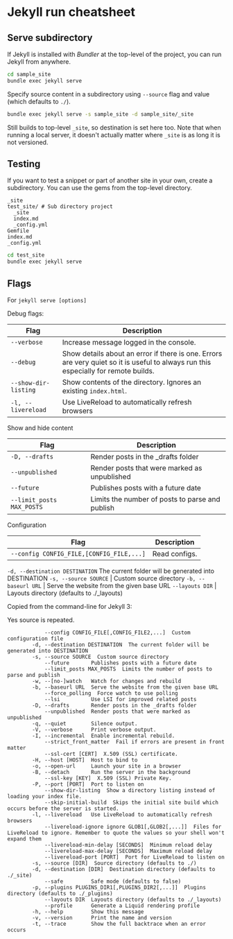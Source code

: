 # Jekyll run cheatsheet


## Serve subdirectory

If Jekyll is installed with *Bundler* at the top-level of the project, you can run Jekyll from anywhere.

```sh
cd sample_site
bundle exec jekyll serve
```

Specify source content in a subdirectory using `--source` flag  and value (which defaults to `./`). 

```sh
bundle exec jekyll serve -s sample_site -d sample_site/_site
```

Still builds to top-level `_site`, so destination is set here too. Note that when running a local server, it doesn't actually matter where `_site` is as long it is not versioned.


## Testing

If you want to test a snippet or part of another site in your own, create a subdirectory. You can use the gems from the top-level directory.
```
_site
test_site/ # Sub directory project
  _site
  index.md
  _config.yml
Gemfile
index.md
_config.yml
```

```sh
cd test_site
bundle exec jekyll serve
```

## Flags

For `jekyll serve [options]`

Debug flags:

Flag | Description
--- | ---
`--verbose` | Increase message logged in the console.
`--debug` | Show details about an error if there is one. Errors are very quiet so it is useful to always run this especially for remote builds.
`--show-dir-listing` | Show contents of the directory. Ignores an existing `index.html`.
`-l, --livereload` | Use LiveReload to automatically refresh browsers

Show and hide content

Flag | Description
--- | ---
`-D, --drafts` | Render posts in the _drafts folder
`--unpublished ` | Render posts that were marked as unpublished
`--future`  |  Publishes posts with a future date
`--limit_posts MAX_POSTS` | Limits the number of posts to parse and publish

Configuration

Flag | Description
--- | ---
`--config CONFIG_FILE,[CONFIG_FILE,...]` | Read configs.
`-d, --destination DESTINATION`  The current folder will be generated into DESTINATION
`-s, --source SOURCE` |  Custom source directory
`-b, --baseurl URL` |  Serve the website from the given base URL
`--layouts DIR` |  Layouts directory (defaults to ./_layouts)
        
Copied from the command-line for Jekyll 3:

Yes source is repeated.

```
            --config CONFIG_FILE[,CONFIG_FILE2,...]  Custom configuration file
        -d, --destination DESTINATION  The current folder will be generated into DESTINATION
        -s, --source SOURCE  Custom source directory
            --future       Publishes posts with a future date
            --limit_posts MAX_POSTS  Limits the number of posts to parse and publish
        -w, --[no-]watch   Watch for changes and rebuild
        -b, --baseurl URL  Serve the website from the given base URL
            --force_polling  Force watch to use polling
            --lsi          Use LSI for improved related posts
        -D, --drafts       Render posts in the _drafts folder
            --unpublished  Render posts that were marked as unpublished
        -q, --quiet        Silence output.
        -V, --verbose      Print verbose output.
        -I, --incremental  Enable incremental rebuild.
            --strict_front_matter  Fail if errors are present in front matter
            --ssl-cert [CERT]  X.509 (SSL) certificate.
        -H, --host [HOST]  Host to bind to
        -o, --open-url     Launch your site in a browser
        -B, --detach       Run the server in the background
            --ssl-key [KEY]  X.509 (SSL) Private Key.
        -P, --port [PORT]  Port to listen on
            --show-dir-listing  Show a directory listing instead of loading your index file.
            --skip-initial-build  Skips the initial site build which occurs before the server is started.
        -l, --livereload   Use LiveReload to automatically refresh browsers
            --livereload-ignore ignore GLOB1[,GLOB2[,...]]  Files for LiveReload to ignore. Remember to quote the values so your shell won't expand them
            --livereload-min-delay [SECONDS]  Minimum reload delay
            --livereload-max-delay [SECONDS]  Maximum reload delay
            --livereload-port [PORT]  Port for LiveReload to listen on
        -s, --source [DIR]  Source directory (defaults to ./)
        -d, --destination [DIR]  Destination directory (defaults to ./_site)
            --safe         Safe mode (defaults to false)
        -p, --plugins PLUGINS_DIR1[,PLUGINS_DIR2[,...]]  Plugins directory (defaults to ./_plugins)
            --layouts DIR  Layouts directory (defaults to ./_layouts)
            --profile      Generate a Liquid rendering profile
        -h, --help         Show this message
        -v, --version      Print the name and version
        -t, --trace        Show the full backtrace when an error occurs
```
<!--stackedit_data:
eyJoaXN0b3J5IjpbLTE0Njg2ODkxNjVdfQ==
-->